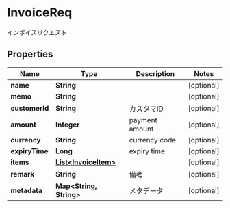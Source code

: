 

# InvoiceReq

インボイスリクエスト
## Properties

Name | Type | Description | Notes
------------ | ------------- | ------------- | -------------
**name** | **String** |  |  [optional]
**memo** | **String** |  |  [optional]
**customerId** | **String** | カスタマID |  [optional]
**amount** | **Integer** | payment amount |  [optional]
**currency** | **String** | currency code |  [optional]
**expiryTime** | **Long** | expiry time |  [optional]
**items** | [**List&lt;InvoiceItem&gt;**](InvoiceItem.md) |  |  [optional]
**remark** | **String** | 備考 |  [optional]
**metadata** | **Map&lt;String, String&gt;** | メタデータ |  [optional]



